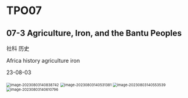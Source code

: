 # TPO07



## 07-3 Agriculture, Iron, and the Bantu Peoples

社科 历史

Africa history agriculture iron

23-08-03

<img src="https://cdn.jsdelivr.net/gh/Zhu-Shatong/cloudimg/img/image-20230803140838742.png" alt="image-20230803140838742" style="zoom:67%;" />

<img src="https://cdn.jsdelivr.net/gh/Zhu-Shatong/cloudimg/img/image-20230803140531381.png" alt="image-20230803140531381" style="zoom:67%;" />

<img src="https://cdn.jsdelivr.net/gh/Zhu-Shatong/cloudimg/img/image-20230803140553539.png" alt="image-20230803140553539" style="zoom:67%;" />

<img src="https://cdn.jsdelivr.net/gh/Zhu-Shatong/cloudimg/img/image-20230803140610796.png" alt="image-20230803140610796" style="zoom:67%;" />